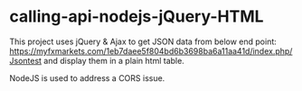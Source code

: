 # calling-api-nodejs-jQuery-HTML

This project uses jQuery & Ajax to get JSON data from below end point:
https://myfxmarkets.com/1eb7daee5f804bd6b3698ba6a11aa41d/index.php/Jsontest
and display them in a plain html table.

NodeJS is used to address a CORS issue.
